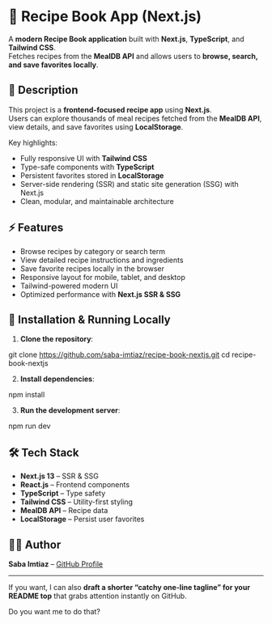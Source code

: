 
# 🍲 Recipe Book App (Next.js)

A **modern Recipe Book application** built with **Next.js**, **TypeScript**, and **Tailwind CSS**.  
Fetches recipes from the **MealDB API** and allows users to **browse, search, and save favorites locally**.

## 📖 Description

This project is a **frontend-focused recipe app** using **Next.js**.  
Users can explore thousands of meal recipes fetched from the **MealDB API**, view details, and save favorites using **LocalStorage**.  

Key highlights:  
- Fully responsive UI with **Tailwind CSS**  
- Type-safe components with **TypeScript**  
- Persistent favorites stored in **LocalStorage**  
- Server-side rendering (SSR) and static site generation (SSG) with Next.js  
- Clean, modular, and maintainable architecture  

## ⚡ Features

- Browse recipes by category or search term  
- View detailed recipe instructions and ingredients  
- Save favorite recipes locally in the browser  
- Responsive layout for mobile, tablet, and desktop  
- Tailwind-powered modern UI  
- Optimized performance with **Next.js SSR & SSG**


## 🚀 Installation & Running Locally

1. **Clone the repository**:

git clone https://github.com/saba-imtiaz/recipe-book-nextjs.git
cd recipe-book-nextjs


2. **Install dependencies**:

npm install

3. **Run the development server**:

npm run dev

## 🛠 Tech Stack

* **Next.js 13** – SSR & SSG
* **React.js** – Frontend components
* **TypeScript** – Type safety
* **Tailwind CSS** – Utility-first styling
* **MealDB API** – Recipe data
* **LocalStorage** – Persist user favorites


## 👨‍💻 Author

**Saba Imtiaz** – [GitHub Profile](https://github.com/saba-imtiaz)



---

If you want, I can also **draft a shorter “catchy one-line tagline” for your README top** that grabs attention instantly on GitHub.  

Do you want me to do that?
```
